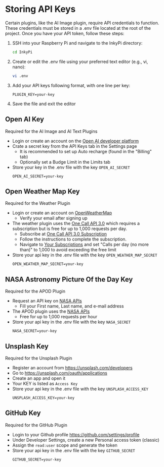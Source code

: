 
# Storing API Keys

Certain plugins, like the AI Image plugin, require API credentials to function. These credentials must be stored in a .env file located at the root of the project. Once you have your API token, follow these steps:

1. SSH into your Raspberry Pi and navigate to the InkyPi directory:
    ```bash
    cd InkyPi
    ```
2. Create or edit the .env file using your preferred text editor (e.g., vi, nano):
    ```bash
    vi .env
    ```
3. Add your API keys following format, with one line per key:
    ```
    PLUGIN_KEY=your-key
    ```
4. Save the file and exit the editor

## Open AI Key

Required for the AI Image and AI Text Plugins

- Login or create an account on the [Open AI developer platform](https://platform.openai.com/docs/overview)
- Crate a secret key from the API Keys tab in the Settings page
    - It is recommended to set up Auto recharge (found in the "Billing" tab)
    - Optionally set a Budge Limit in the Limits tab
- Store your key in the .env file with the key `OPEN_AI_SECRET`
    ```
    OPEN_AI_SECRET=your-key
    ```

## Open Weather Map Key

Required for the Weather Plugin

- Login or create an account on [OpenWeatherMap](https://home.openweathermap.org/users/sign_in)
    - Verify your email after signing up
- The weather plugin uses the [One Call API 3.0](https://openweathermap.org/price) which requires a subscription but is free for up to 1,000 requests per day.
    - Subscribe at [One Call API 3.0 Subscription](https://home.openweathermap.org/subscriptions/billing_info/onecall_30/base?key=base&service=onecall_30)
    - Follow the instructions to complete the subscription.
    - Navigate to [Your Subscriptions](https://home.openweathermap.org/subscriptions) and set "Calls per day (no more than)" to 1,000 to avoid exceeding the free limit
- Store your api key in the .env file with the key `OPEN_WEATHER_MAP_SECRET`
    ```
    OPEN_WEATHER_MAP_SECRET=your-key
    ```

## NASA Astronomy Picture Of the Day Key

Required for the APOD Plugin

- Request an API key on [NASA APIs](https://api.nasa.gov/)
   - Fill your First name, Last name, and e-mail address
- The APOD plugin uses the [NASA APIs](https://api.nasa.gov/)
   - Free for up to 1,000 requests per hour
- Store your api key in the .env file with the key `NASA_SECRET`
    ```
    NASA_SECRET=your-key
    ```

## Unsplash Key

Required for the Unsplash Plugin
 
- Register an account from https://unsplash.com/developers 
- Go to https://unsplash.com/oauth/applications 
- Create an app and open it
- Your KEY is listed as `Access Key`
- Store your api key in the .env file with the key `UNSPLASH_ACCESS_KEY`
    ```
    UNSPLASH_ACCESS_KEY=your-key
    ```

## GitHub Key

Required for the GitHub Plugin

- Login to your Github profile https://github.com/settings/profile
- Under Developer Settings, create a new Personal access token (classic)
- Assign the `read:user` scope and generate the token
- Store your api key in the .env file with the key `GITHUB_SECRET`
    ```
    GITHUB_SECRET=your-key
    ```
